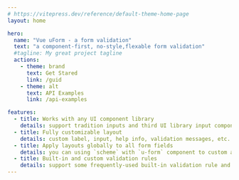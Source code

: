 ```yaml
---
# https://vitepress.dev/reference/default-theme-home-page
layout: home

hero:
  name: "Vue uForm - a form validation"
  text: "a component-first, no-style,flexable form validation"
  #tagline: My great project tagline
  actions:
    - theme: brand
      text: Get Stared
      link: /guid
    - theme: alt
      text: API Examples
      link: /api-examples

features:
  - title: Works with any UI component library
    details: support tradition inputs and third UI library input components (e.g.:naive-ui,element-ui)
  - title: Fully customizable layout
    details: custom label, input, help info, validation messages, etc.
  - title: Apply layouts globally to all form fields
    details: you can using `scheme` with `u-form` component to custom all form field in one form.
  - title: Built-in and custom validation rules
    details: support some frequently-used built-in validation rule and you can using custom validation rule.
---
```

